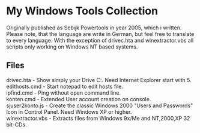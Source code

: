 # My Windows Tools Collection
Originally published as Sebijk Powertools in year 2005, which i written. Please note, that the language are write in German, but feel free to translate to every language. With the exception of drivec.hta and winextractor.vbs all scripts only working on Windows NT based systems.

## Files
drivec.hta        - Show simply your Drive C:. Need Internet Explorer start with 5.  
edithosts.cmd     - Start notepad to edit hosts file.  
ipfind.cmd        - Ping without open command line.  
konten.cmd        - Extended User account creation on console.  
sjuser2konto.js   - Create the classic Windows 2000 "Users and Passwords" Icon in Control Panel. Need Windows XP or higher.  
winextractor.vbs  - Extracts files from Windows 9x/Me and NT,2000,XP 32 bit-CDs.  
